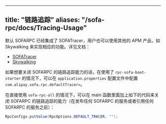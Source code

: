 
---
title: "链路追踪"
aliases: "/sofa-rpc/docs/Tracing-Usage"
---


默认 SOFARPC 已经集成了 SOFATracer，用户也可以使用其他的 APM 产品，如 Skywalking 来实现相应的功能。详见文档：

* [SOFATracer](../sofatracer-usage)
* [Skywalking](../skywalking-usage)

如果想要关闭 SOFARPC 的链路追踪能力的话，在使用了 `rpc-sofa-boot-starter` 的情况下，可以在 `application.properties` 配置文件中配置 `com.alipay.sofa.rpc.defaultTracer=`。

在直接使用 `sofa-rpc-all` 的情况下，可以在 main 函数里面加上如下的代码来关闭 SOFARPC 的链路追踪的能力（在发布任何 SOFARPC 的服务或者引用任何 SOFARPC 的服务之前）：

```java
RpcConfigs.putValue(RpcOptions.DEFAULT_TRACER, "");
```
